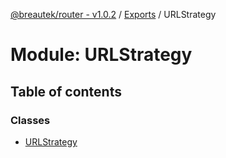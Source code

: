 [@breautek/router - v1.0.2](../README.md) / [Exports](../modules.md) / URLStrategy

# Module: URLStrategy

## Table of contents

### Classes

- [URLStrategy](../classes/urlstrategy.urlstrategy-1.md)
